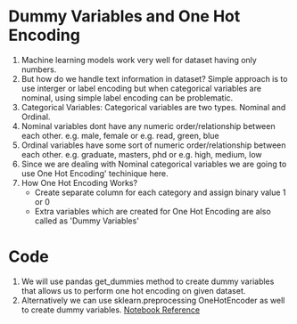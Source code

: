 # Dummy Variables and One Hot Encoding
1. Machine learning models work very well for dataset having only numbers.
2. But how do we handle text information in dataset? Simple approach is to use interger or label encoding but when categorical variables are nominal, using simple label encoding can be problematic.
3. Categorical Variables: Categorical variables are two types. Nominal and Ordinal.
4. Nominal variables dont have any numeric order/relationship between each other. e.g. male, female or e.g. read, green, blue
5. Ordinal variables have some sort of numeric order/relationship between each other. e.g. graduate, masters, phd or e.g. high, medium, low
6. Since we are dealing with Nominal categorical variables we are going to use One Hot Encoding' techinique here.
7. How One Hot Encoding Works?
   - Create separate column for each category and assign binary value 1 or 0
   - Extra variables which are created for One Hot Encoding are also called as 'Dummy Variables'

# Code
1. We will use pandas get_dummies method to create dummy variables that allows us to perform one hot encoding on given dataset.
2. Alternatively we can use sklearn.preprocessing OneHotEncoder as well to create dummy variables.
   [Notebook Reference](One_Hot_Encoding.ipynb)
